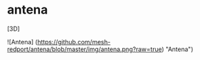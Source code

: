 # antena
[3D]

![Antena] (https://github.com/mesh-redport/antena/blob/master/img/antena.png?raw=true) "Antena")
